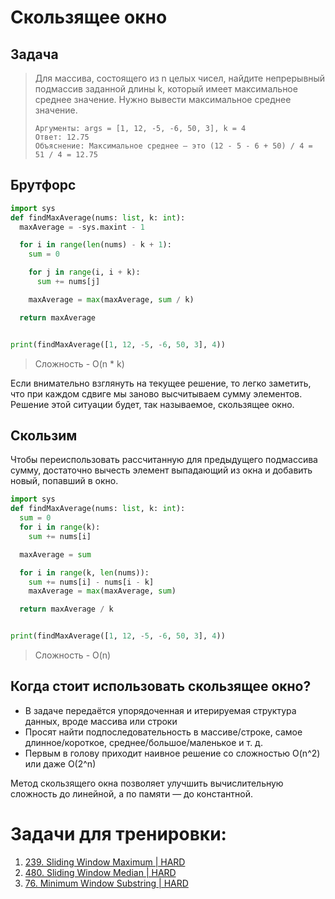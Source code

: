 # Скользящее окно

## Задача
> Для массива, состоящего из n целых чисел, найдите непрерывный подмассив заданной длины k, который имеет максимальное среднее значение. Нужно вывести максимальное среднее значение.
> ```
> Аргументы: args = [1, 12, -5, -6, 50, 3], k = 4
> Ответ: 12.75
> Объяснение: Максимальное среднее — это (12 - 5 - 6 + 50) / 4 = 51 / 4 = 12.75
> ```

## Брутфорс
```python
import sys
def findMaxAverage(nums: list, k: int):
  maxAverage = -sys.maxint - 1

  for i in range(len(nums) - k + 1):
    sum = 0

    for j in range(i, i + k):
      sum += nums[j]

    maxAverage = max(maxAverage, sum / k)

  return maxAverage


print(findMaxAverage([1, 12, -5, -6, 50, 3], 4))
```
> Сложность - O(n * k)

Если внимательно взглянуть на текущее решение, то легко заметить, что при каждом сдвиге мы заново высчитываем сумму элементов. 
Решение этой ситуации будет, так называемое, скользящее окно.

## Скользим
Чтобы переиспользовать рассчитанную для предыдущего подмассива сумму, достаточно вычесть элемент выпадающий из окна и добавить новый, попавший в окно.

```python
import sys
def findMaxAverage(nums: list, k: int):
  sum = 0
  for i in range(k):
    sum += nums[i]

  maxAverage = sum

  for i in range(k, len(nums)):
    sum += nums[i] - nums[i - k]
    maxAverage = max(maxAverage, sum)

  return maxAverage / k


print(findMaxAverage([1, 12, -5, -6, 50, 3], 4))
```
> Сложность - O(n)

## Когда стоит использовать скользящее окно?
- В задаче передаётся упорядоченная и итерируемая структура данных, вроде массива или строки
- Просят найти подпоследовательность в массиве/строке, самое длинное/короткое, среднее/большое/маленькое и т. д.
- Первым в голову приходит наивное решение со сложностью O(n^2) или даже O(2^n)

Метод скользящего окна позволяет улучшить вычислительную сложность до линейной, а по памяти — до константной.

# Задачи для тренировки:
1. [239. Sliding Window Maximum | HARD](https://leetcode.com/problems/sliding-window-maximum/description/)
2. [480. Sliding Window Median | HARD](https://leetcode.com/problems/sliding-window-median/description/)
3. [76. Minimum Window Substring | HARD](https://leetcode.com/problems/minimum-window-substring/description/)
